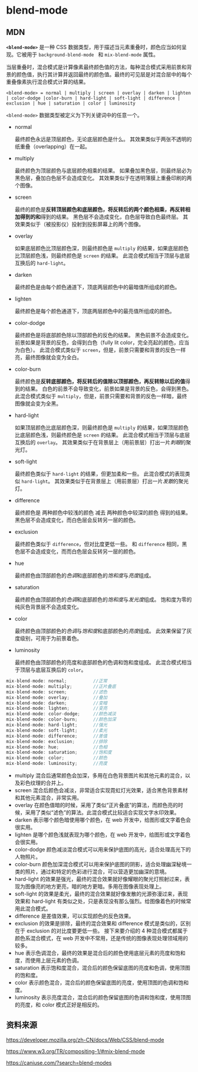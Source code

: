 # blend-mode

<script setup lang="ts">
import BlendModeVisual from "../../../components/basic/blend-mode-visual.vue";
</script>

<ClientOnly>
<BlendModeVisual/>
</ClientOnly>

## MDN

**`<blend-mode>`** 是一种 CSS 数据类型，用于描述当元素重叠时，颜色应当如何呈现。它被用于 `background-blend-mode ` 和 `mix-blend-mode` 属性。

当层重叠时，混合模式是计算像素最终颜色值的方法，每种混合模式采用前景和背景的颜色值，执行其计算并返回最终的颜色值。最终的可见层是对混合层中的每个重叠像素执行混合模式计算的结果。

`<blend-mode> = normal | multiply | screen | overlay | darken | lighten | color-dodge |color-burn | hard-light | soft-light | difference | exclusion | hue | saturation | color | luminosity`

`<blend-mode>` 数据类型被定义为下列关键词中的任意一个。

- normal

  最终颜色永远是顶层颜色，无论底层颜色是什么。 其效果类似于两张不透明的纸重叠（overlapping）在一起。

- multiply

  最终颜色为顶层颜色与底层颜色相乘的结果。 如果叠加黑色层，则最终层必为黑色层，叠加白色层不会造成变化。 其效果类似于在透明薄膜上重叠印刷的两个图像。

- screen

  最终的颜色是**反转顶层颜色和底层颜色，将反转后的两个颜色相乘，再反转相加得到的和**得到的结果。 黑色层不会造成变化，白色层导致白色最终层。 其效果类似于（被投影仪）投射到投影屏幕上的两个图像。

- overlay

  如果底层颜色比顶层颜色深，则最终颜色是 `multiply` 的结果，如果底层颜色比顶层颜色浅，则最终颜色是 `screen` 的结果。 此混合模式相当于顶层与底层互换后的 `hard-light`。

- darken

  最终颜色是由每个颜色通道下，顶底两层颜色中的最暗值所组成的颜色。

- lighten

  最终颜色是每个颜色通道下，顶底两层颜色中的最亮值所组成的颜色。

- color-dodge

  最终颜色是将底部颜色除以顶部颜色的反色的结果。 黑色前景不会造成变化。前景如果是背景的反色，会得到白色（fully lit color，完全亮起的颜色，应当为白色）。 此混合模式类似于 `screen`，但是，前景只需要和背景的反色一样亮，最终图像就会变为全白。

- color-burn

  最终颜色是**反转底部颜色，将反转后的值除以顶部颜色，再反转除以后的值**得到的结果。 白色的前景不会导致变化，前景如果是背景的反色，会得到黑色。 此混合模式类似于 `multiply`，但是，前景只需要和背景的反色一样暗，最终图像就会变为全黑。

- hard-light

  如果顶层颜色比底层颜色深，则最终颜色是 `multiply` 的结果，如果顶层颜色比底层颜色浅，则最终颜色是 `screen` 的结果。 此混合模式相当于顶层与底层互换后的 `overlay`。 其效果类似于在背景层上（用前景层）打出一片*刺眼*的聚光灯。

- soft-light

  最终颜色类似于 `hard-light` 的结果，但更加柔和一些。 此混合模式的表现类似 `hard-light`。 其效果类似于在背景层上（用前景层）打出一片*发散*的聚光灯。

- difference

  最终颜色是 两种颜色中较浅的颜色 减去 两种颜色中较深的颜色 得到的结果。 黑色层不会造成变化，而白色层会反转另一层的颜色。

- exclusion

  最终颜色类似于 `difference`，但对比度更低一些。 和 `difference` 相同，黑色层不会造成变化，而而白色层会反转另一层的颜色。

- hue

  最终颜色由顶部颜色的*色调*和底部颜色的*饱和度*与*亮度*组成。

- saturation

  最终颜色由顶部颜色的*色调*和底部颜色的*饱和度*与*发光度*组成。 饱和度为零的纯灰色背景层不会造成变化。

- color

  最终颜色由顶部颜色的*色调*与*饱和度*和底部颜色的*亮度*组成。 此效果保留了灰度级别，可用于为前景着色。

- luminosity

  最终颜色由顶部颜色的亮度和底部颜色的色调和饱和度组成。 此混合模式相当于顶层与底层互换后的 `color`。

```cpp
mix-blend-mode: normal;          //正常
mix-blend-mode: multiply;        //正片叠底
mix-blend-mode: screen;          //滤色
mix-blend-mode: overlay;         //叠加
mix-blend-mode: darken;          //变暗
mix-blend-mode: lighten;         //变亮
mix-blend-mode: color-dodge;     //颜色减淡
mix-blend-mode: color-burn;      //颜色加深
mix-blend-mode: hard-light;      //强光
mix-blend-mode: soft-light;      //柔光
mix-blend-mode: difference;      //差值
mix-blend-mode: exclusion;       //排除
mix-blend-mode: hue;             //色相
mix-blend-mode: saturation;      //饱和度
mix-blend-mode: color;           //颜色
mix-blend-mode: luminosity;      //亮度
```

- multiply 混合后通常颜色会加深，多用在白色背景图片和其他元素的混合，以及彩色纹理的合并上。
- screen 混合后颜色会减淡，非常适合实现霓虹灯光效果，适合黑色背景素材和其他元素混合，非常实用。
- overlay 在颜色值暗的时候，采用了类似“正片叠底”的算法，而颜色亮的时候，采用了类似“滤色”的算法。此混合模式比较适合实现文字水印效果。
- darken 表示哪个颜色暗使用哪个颜色，在 web 开发中，给图形或文字着色会很实用。
- lighten 是哪个颜色浅就表现为哪个颜色，在 web 开发中，给图形或文字着色会很实用。
- color-dodge 颜色减淡混合模式可以用来保护底图的高光，适合处理高光下的人物照片。
- color-burn 颜色加深混合模式可以用来保护底图的阴影，适合处理幽深秘境一类的照片，通过和特定的色彩进行混合，可以营造更加幽深的意境。
- hard-light 的效果是强光，最终的混合效果就好像耀眼的聚光灯照射过来，表现为图像亮的地方更亮，暗的地方更暗。多用在图像表现处理上。
- soft-light 的效果是柔光，最终的混合效果就好像发散的光源弥漫过来，表现效果和 hard-light 有类似之处，只是表现没有那么强烈。给图像着色的时候常用此混合模式。
- difference 是差值效果，可以实现颜色的反色效果。
- exclusion 的效果是排除，最终的混合效果和 difference 模式是类似的，区别在于 exclusion 的对比度要更低一些。
  接下来要介绍的 4 种混合模式都属于颜色系混合模式，在 web 开发中不常用，还是传统的图像表现处理领域用的较多。
- hue 表示色调混合，最终的效果是混合后的颜色使用底层元素的亮度和饱和度，而使用上层元素的色调。
- saturation 表示饱和度混合，混合后的颜色保留底图的亮度和色调，使用顶图的饱和度。
- color 表示颜色混合，混合后的颜色保留底图的亮度，使用顶图的色调和饱和度。
- luminosity 表示亮度混合，混合后的颜色保留底图的色调和饱和度，使用顶图的亮度，和 color 模式正好是相反的。

## 资料来源

https://developer.mozilla.org/zh-CN/docs/Web/CSS/blend-mode

https://www.w3.org/TR/compositing-1/#mix-blend-mode

https://caniuse.com/?search=blend-modes
